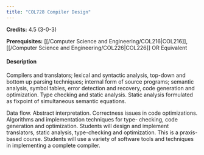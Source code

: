 ```yaml
---
title: "COL728 Compiler Design"
---
```

**Credits:** 4.5 (3-0-3)

**Prerequisites:** [[/Computer Science and Engineering/COL216|COL216]], [[/Computer Science and Engineering/COL226|COL226]] OR Equivalent

#### Description
Compilers and translators; lexical and syntactic analysis, top-down and bottom up parsing techniques; internal form of source programs; semantic analysis, symbol tables, error detection and recovery, code generation and optimization. Type checking and static analysis. Static analysis formulated as fixpoint of simultaneous semantic equations.

Data flow. Abstract interpretation. Correctness issues in code optimizations. Algorithms and implementation techniques for type- checking, code generation and optimization. Students will design and implement translators, static analysis, type-checking and optimization. This is a praxis-based course. Students will use a variety of software tools and techniques in implementing a complete compiler.